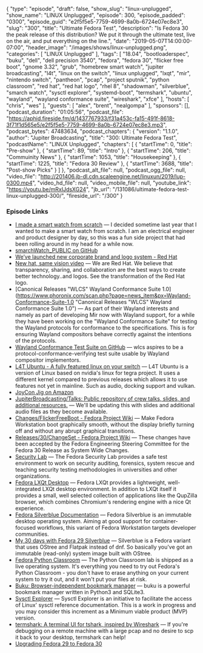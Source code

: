 {
  "type": "episode",
  "draft": false,
  "show_slug": "linux-unplugged",
  "show_name": "LINUX Unplugged",
  "episode": 300,
  "episode_padded": "0300",
  "episode_guid": "e2f5f5e5-7759-4699-8a0b-6724e07ec8e3",
  "slug": "300",
  "title": "Ultimate Fedora Test",
  "description": "Is Fedora 30 the peak release of this distribution? We put it through the ultimate test, live on the air, and put everything on the line.",
  "date": "2019-05-07T14:00:00-07:00",
  "header_image": "/images/shows/linux-unplugged.png",
  "categories": [
    "LINUX Unplugged"
  ],
  "tags": [
    "18.04",
    "bootloaderspec",
    "buku",
    "dell",
    "dell precision 3540",
    "fedora",
    "fedora 30",
    "flicker free boot",
    "gnome 3.32",
    "grub",
    "homebrew smart watch",
    "jupiter broadcasting",
    "l4t",
    "linux on the switch",
    "linux unplugged",
    "lxqt",
    "mir",
    "nintendo switch",
    "pantheon",
    "pcap",
    "project sputnik",
    "python classroom",
    "red hat",
    "red hat logo",
    "rhel 8",
    "shadowman",
    "silverblue",
    "smarch watch",
    "sysctl explorer",
    "systemd-boot",
    "termshark",
    "ubuntu",
    "wayland",
    "wayland conformance suite",
    "wireshark",
    "xfce"
  ],
  "hosts": [
    "chris",
    "wes"
  ],
  "guests": [
    "alex",
    "brent",
    "nealgompa"
  ],
  "sponsors": [],
  "podcast_duration": "01:05:56",
  "podcast_file": "https://aphid.fireside.fm/d/1437767933/f31a453c-fa15-491f-8618-3f71f1d565e5/e2f5f5e5-7759-4699-8a0b-6724e07ec8e3.mp3",
  "podcast_bytes": 47483634,
  "podcast_chapters": {
    "version": "1.1.0",
    "author": "Jupiter Broadcasting",
    "title": "300: Ultimate Fedora Test",
    "podcastName": "LINUX Unplugged",
    "chapters": [
      {
        "startTime": 0,
        "title": "Pre-show"
      },
      {
        "startTime": 89,
        "title": "Intro"
      },
      {
        "startTime": 206,
        "title": "Commuinity News"
      },
      {
        "startTime": 1053,
        "title": "Housekeeping"
      },
      {
        "startTime": 1225,
        "title": "Fedora 30 Review"
      },
      {
        "startTime": 3688,
        "title": "Post-show Picks"
      }
    ]
  },
  "podcast_alt_file": null,
  "podcast_ogg_file": null,
  "video_file": "http://201406.jb-dl.cdn.scaleengine.net/linuxun/2019/lup-0300.mp4",
  "video_hd_file": null,
  "video_mobile_file": null,
  "youtube_link": "https://youtu.be/mRxIJdsXG24",
  "jb_url": "/131086/ultimate-fedora-test-linux-unplugged-300/",
  "fireside_url": "/300"
}


### Episode Links

  * [I made a smart watch from scratch](https://imgur.com/a/FSBwD3g "I made a smart watch from scratch") — I decided sometime last year that I wanted to make a smart watch from scratch. I am an electrical engineer and product designer by day, so this was a fun side project that had been rolling around in my head for a while now.
  * [smarchWatch_PUBLIC on GitHub](https://github.com/S-March/smarchWatch_PUBLIC "smarchWatch_PUBLIC on GitHub")
  * [We’ve launched new corporate brand and logo system - Red Hat](https://www.redhat.com/en/about/brand/new-brand "We’ve launched new corporate brand and logo system - Red Hat")
  * [New hat, same vision video](https://www.youtube.com/watch?time_continue=21&v=VBtTSkxNcGo "New hat, same vision video") — We are Red Hat. We believe that transparency, sharing, and collaboration are the best ways to create better technology..and logos. See the transformation of the Red Hat logo.
  * [Canonical Releases "WLCS" Wayland Conformance Suite 1.0](https://www.phoronix.com/scan.php?page=news_item&px=Wayland-Conformance-Suite-1.0 "Canonical Releases "WLCS" Wayland Conformance Suite 1.0") — As part of their Wayland interests and namely as part of developing Mir now with Wayland support, for a while they have been working on the "Wayland Conformance Suite" for testing the Wayland protocols for conformance to the specifications. This is for ensuring Wayland compositors behave correctly against the intentions of the protocols.
  * [Wayland Conformance Test Suite on GitHub](https://github.com/MirServer/wlcs "Wayland Conformance Test Suite on GitHub") — wlcs aspires to be a protocol-conformance-verifying test suite usable by Wayland compositor implementors. 
  * [L4T Ubuntu - A fully featured linux on your switch](https://gbatemp.net/threads/l4t-ubuntu-a-fully-featured-linux-on-your-switch.537301/ "L4T Ubuntu - A fully featured linux on your switch") — L4T Ubuntu is a version of Linux based on nvidia's linux for tegra project. It uses a different kernel compared to previous releases which allows it to use features not yet in mainline. Such as audio, docking support and vulkan.
  * [JoyCon Jig on Amazon](https://www.amazon.com/Cochanvie-Recovery-Connector-Modification-3D-Printed/dp/B07FQ6NTVV "JoyCon Jig on Amazon")
  * [JupiterBroadcasting/Talks: Public repository of crew talks, slides, and additional resources.](https://github.com/JupiterBroadcasting/Talks "JupiterBroadcasting/Talks: Public repository of crew talks, slides, and additional resources.") — We'll be updating this with slides and additional audio files as they become available. 
  * [Changes/FlickerFreeBoot - Fedora Project Wiki](https://fedoraproject.org/wiki/Changes/FlickerFreeBoot "Changes/FlickerFreeBoot - Fedora Project Wiki") — Make Fedora Workstation boot graphically smooth, without the display briefly turning off and without any abrupt graphical transitions.
  * [Releases/30/ChangeSet - Fedora Project Wiki](https://fedoraproject.org/wiki/Releases/30/ChangeSet "Releases/30/ChangeSet - Fedora Project Wiki") — These changes have been accepted by the Fedora Engineering Steering Committee for the Fedora 30 Release as System Wide Changes. 
  * [Security Lab](https://labs.fedoraproject.org/en/security/ "Security Lab") — The Fedora Security Lab provides a safe test environment to work on security auditing, forensics, system rescue and teaching security testing methodologies in universities and other organizations. 
  * [Fedora LXQt Desktop](https://spins.fedoraproject.org/en/lxqt/ "Fedora LXQt Desktop") — Fedora LXQt provides a lightweight, well-integrated LXQt desktop environment. In addition to LXQt itself it provides a small, well selected collection of applications like the QupZilla browser, which combines Chromium's rendering engine with a nice Qt experience.
  * [Fedora Silverblue Documentation](https://docs.fedoraproject.org/en-US/fedora-silverblue/ "Fedora Silverblue Documentation") — Fedora Silverblue is an immutable desktop operating system. Aiming at good support for container-focused workflows, this variant of Fedora Workstation targets developer communities. 
  * [My 30 days with Fedora 29 Silverblue](https://preemptable.org/post/2019/03/14/fedora-29-silverblue-review "My 30 days with Fedora 29 Silverblue") — Silverblue is a Fedora variant that uses OStree and Flatpak instead of dnf. So basically you've got an immutable (read-only) system image built with OStree.
  * [Fedora Python Classroom](https://labs.fedoraproject.org/python-classroom/download/index.html "Fedora Python Classroom") — The Python Classroom lab is shipped as a live operating system. It's everything you need to try out Fedora's Python Classroom - you don't have to erase anything on your current system to try it out, and it won't put your files at risk. 
  * [Buku: Browser-independent bookmark manager](https://github.com/jarun/Buku "Buku: Browser-independent bookmark manager") — buku is a powerful bookmark manager written in Python3 and SQLite3.
  * [Sysctl Explorer](https://sysctl-explorer.net/ "Sysctl Explorer") — Sysctl Explorer is an initiative to facilitate the access of Linux' sysctl reference documentation. This is a work in progress and you may consider this increment as a Minimum viable product (MVP) version. 
  * [termshark: A terminal UI for tshark, inspired by Wireshark](https://github.com/gcla/termshark "termshark: A terminal UI for tshark, inspired by Wireshark") — If you're debugging on a remote machine with a large pcap and no desire to scp it back to your desktop, termshark can help!
  * [Upgrading Fedora 29 to Fedora 30](https://fedoramagazine.org/upgrading-fedora-29-to-fedora-30/ "Upgrading Fedora 29 to Fedora 30")


